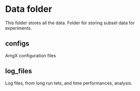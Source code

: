 # Data folder

This folder stores all the data.
Folder for storing subset data for experiments.



## configs
 AmgX configuration files

## log_files
Log files, from long run tets, and time performances, analysis.




